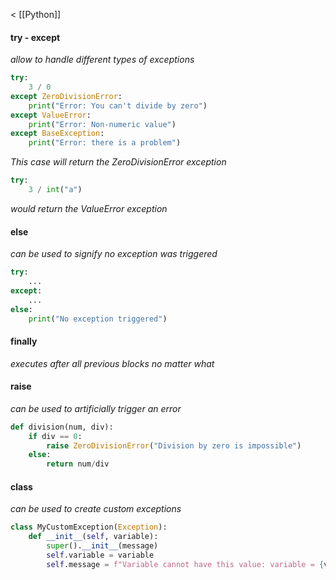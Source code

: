 < [[Python]]

#### try - except
*allow to handle different types of exceptions*

```python
try:
	3 / 0
except ZeroDivisionError:
	print("Error: You can't divide by zero")
except ValueError:
	print("Error: Non-numeric value")
except BaseException:
	print("Error: there is a problem")
```

*This case will return the ZeroDivisionError exception*

```python
try:
	3 / int("a")
```
*would return the ValueError exception*

#### else
*can be used to signify no exception was triggered*

```python
try:
	...
except:
	...
else:
	print("No exception triggered")
```

#### finally
*executes after all previous blocks no matter what*

#### raise
*can be used to artificially trigger an error*

```python
def division(num, div):
	if div == 0:
		raise ZeroDivisionError("Division by zero is impossible")
	else:
		return num/div
```

#### class
*can be used to create custom exceptions*

```python
class MyCustomException(Exception):
	def __init__(self, variable):
		super().__init__(message)
		self.variable = variable
		self.message = f"Variable cannot have this value: variable = {variable}"
```

